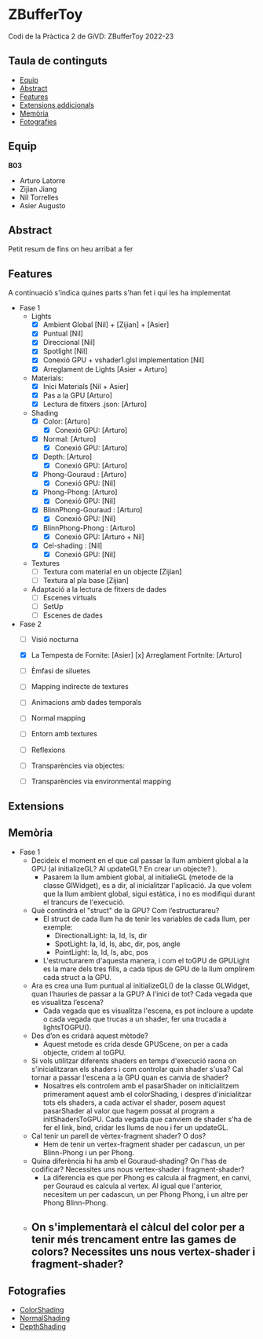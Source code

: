 # ZBufferToy
Codi de la Pràctica 2 de GiVD: ZBufferToy 2022-23

## Taula de continguts

* [Equip](#Equip)
* [Abstract](#Abstract)
* [Features](#Features)
* [Extensions addicionals](#Extensions)
* [Memòria](#Memòria)
* [Fotografies](#Fotografies)


## Equip

**B03**
* Arturo Latorre
* Zijian Jiang
* Nil Torrelles
* Asier Augusto
    
## Abstract

Petit resum de fins on heu arribat a fer

## Features

A continuació s'indica quines parts s'han fet i qui les ha implementat
- Fase 1
    - Lights
        - [x] Ambient Global [Nil] + [Zijian] + [Asier]
        - [x] Puntual [Nil] 
        - [x] Direccional [Nil] 
        - [x] Spotlight [Nil] 
        - [x] Conexió GPU  + vshader1.glsl implementation [Nil]
        - [x] Arreglament de Lights [Asier + Arturo]
    - Materials: 
       - [x] Inici Materials [Nil + Asier]
       - [x] Pas a la GPU [Arturo]
       - [x] Lectura de fitxers .json: [Arturo]
    - Shading
        - [x] Color: [Arturo]
            - [x] Conexió GPU: [Arturo]
        - [x] Normal: [Arturo]
            - [x] Conexió GPU: [Arturo]
        - [x] Depth: [Arturo]
            - [x] Conexió GPU: [Arturo]
        - [x] Phong-Gouraud :  [Arturo]
            - [x] Conexió GPU: [Nil]
        - [x] Phong-Phong:  [Arturo]
            - [x] Conexió GPU: [Nil]
        - [x] BlinnPhong-Gouraud : [Arturo]
            - [x] Conexió GPU: [Nil]
        - [x] BlinnPhong-Phong :  [Arturo]
            - [x] Conexió GPU: [Arturo + Nil]
        - [x] Cel-shading :  [Nil]
            - [x] Conexió GPU: [Nil]
    - Textures
        - [ ] Textura com material en un objecte [Zijian]
        - [ ] Textura al pla base [Zijian]
    - Adaptació a la lectura de fitxers de dades
        - [ ] Escenes virtuals 
        - [ ] SetUp
        - [ ] Escenes de dades 

- Fase 2 
    - [ ] Visió nocturna 
    - [x] La Tempesta de Fornite: [Asier]
        [x] Arreglament Fortnite: [Arturo]
    - [ ] Èmfasi de siluetes 
    - [ ] Mapping indirecte de textures
    - [ ] Animacions amb dades temporals
    - [ ] Normal mapping 
    - [ ] Entorn amb textures
    - [ ] Reflexions
    - [ ] Transparències via objectes: 
    - [ ] Transparències via environmental mapping


## Extensions


## Memòria

- Fase 1
    -   Decideix el moment en el que cal passar la llum ambient global a la GPU (al initializeGL? Al updateGL? En crear un objecte? ). 
        -   Pasarem la llum ambient global, al initialieGL (metode de la classe GlWidget), es a dir, al inicialitzar l'aplicació. Ja que volem que la llum ambient global,  sigui estàtica, i no es modifiqui durant el trancurs de l'execució.
    -   Què contindrà el "struct" de la GPU? Com l’estructurareu?
        -   El struct de cada llum ha de tenir les variables de cada llum, per exemple:
            -   DirectionalLight: Ia, Id, Is, dir
            -   SpotLight: Ia, Id, Is, abc, dir, pos, angle
            -   PointLight: Ia, Id, Is, abc, pos
        -   L'estructurarem d'aquesta manera, i com el toGPU de GPULight es la mare dels tres fills, a cada tipus de GPU de la llum omplirem cada struct a la GPU.
    -   Ara es crea una llum puntual al initializeGL() de la classe GLWidget, quan l’hauries de passar a la GPU? A l’inici de tot? Cada vegada que es visualitza l’escena? 
        -   Cada vegada que es visualitza l'escena, es pot incloure a update o cada vegada que trucas a un shader, fer una trucada a lightsTOGPU(). 
    -   Des d’on es cridarà aquest mètode?
        -   Aquest metode es crida desde GPUScene, on per a cada objecte, cridem al toGPU.
    -   Si vols utilitzar diferents shaders en temps d'execució raona on s'inicialitzaran els shaders i com controlar quin shader s'usa? Cal tornar a passar l'escena a la GPU quan es canvia de shader?
        -   Nosaltres els controlem amb el pasarShader on initicialitzem primerament aquest amb el colorShading, i despres d'inicialitzar tots els shaders, a cada activar el shader, posem aquest pasarShader al valor que hagem possat al program a initShadersToGPU. Cada vegada que canviem de shader s'ha de fer el link, bind, cridar les llums de nou i fer un updateGL.
    -   Cal tenir un parell de vèrtex-fragment shader? O dos?
        -   Hem de tenir un vertex-fragment shader per cadascun, un per Blinn-Phong i un per Phong.
    -   Quina diferència hi ha amb el Gouraud-shading? On l'has de codificar? Necessites uns nous vertex-shader i fragment-shader?
        -   La diferencia es que per Phong es calcula al fragment, en canvi, per Gouraud es calcula al vertex. Al igual que l'anterior, necesitem un per cadascun, un per Phong Phong, i un altre per Phong Blinn-Phong.
    -   On s'implementarà el càlcul del color per a tenir més trencament entre las games de colors? Necessites uns nous vertex-shader i fragment-shader?
        -   
        
## Fotografies
- [ColorShading](https://github.com/GiVD2022/p2-zbuffertoy-b03/assets/72517965/2f0a62e8-087d-48ea-9e4d-98f665fa4cbf)
- [NormalShading](https://github.com/GiVD2022/p2-zbuffertoy-b03/assets/72517965/d112f997-9bc7-4e5d-82c1-85c3035a6dd9)
- [DepthShading](https://github.com/GiVD2022/p2-zbuffertoy-b03/assets/72517965/b2f31da9-8c0b-4edc-974d-f6d6b7b67685)

